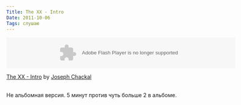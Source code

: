 ```yaml
---
Title: The XX - Intro
Date: 2011-10-06
Tags: слушаю
---
```


<div class="text"><object height="81" width="600"> <param name="movie" value="http://player.soundcloud.com/player.swf?url=http%3A%2F%2Fapi.soundcloud.com%2Ftracks%2F16765739&amp;show_comments=false&amp;auto_play=false&amp;color=000000"></param> <param name="allowscriptaccess" value="always"></param> <embed allowscriptaccess="always" height="81" src="http://player.soundcloud.com/player.swf?url=http%3A%2F%2Fapi.soundcloud.com%2Ftracks%2F16765739&amp;show_comments=false&amp;auto_play=false&amp;color=000000" type="application/x-shockwave-flash" width="600"></embed> </object> <p>  <span><a href="http://soundcloud.com/joujou-chackal/the-xx-intro">The XX - Intro</a> by <a href="http://soundcloud.com/joujou-chackal">Joseph Chackal</a></span></p><br />
Не альбомная версия. 5 минут против чуть больше 2 в альбоме.</div>